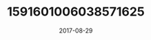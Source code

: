 ---
title: "1591601006038571625"
image: "2017-08-29 06.54.06 1591601006038571625_46248401"
date: "2017-08-29"
type: "photo"
---